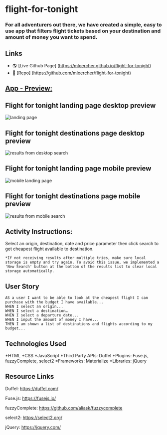 # flight-for-tonight

### For all adventurers out there, we have created a simple, easy to use app that filters flight tickets based on your destination and amount of money you want to spend.  

## Links

* 🌎 [Live Github Page] (https://mloercher.github.io/flight-for-tonight)
* 💾 [Repo] (https://github.com/mloercher/flight-for-tonight)

## <u>App - Preview:</u>


## Flight for tonight landing page desktop preview
<img src="./assets/images/landing-page.png" alt="landing page" />

## Flight for tonight destinations page desktop preview
<img src="./assets/images/results-desktop.png" alt="results from desktop search" />

## Flight for tonight landing page mobile preview
<img src="./assets/images/mobile-inputs.png" alt="mobile landing page" />

## Flight for tonight destinations page mobile preview
<img src="./assets/images/mobile-results.png" alt="results from mobile search" />

## Activity Instructions:

Select an origin, destination, date and price parameter then click search to get cheapest flight available to destination. 

    *If not receiving results after multiple tries, make sure local storage is empty and try again. To avoid this issue, we implemented a 'New Search' button at the bottom of the results list to clear local storage automatically.


## User Story

```
AS a user I want to be able to look at the cheapest flight I can purchase with the budget I have available...
WHEN I select an origin...
WHEN I select a destination…
WHEN I select a departure date...
WHEN I input the amount of money I have...  
THEN I am shown a list of destinations and flights according to my budget...
```

## Technologies Used
*HTML
*CSS
*JavaScript
*Third Party APIs: Duffel
*Plugins: Fuse.js, fuzzyComplete, select2
*Frameworks: Materialize
*Libraries: jQuery

## Resource Links

Duffel: https://duffel.com/

Fuse.js: https://fusejs.io/

fuzzyComplete: https://github.com/aliask/fuzzycomplete

select2: https://select2.org/

jQuery: https://jquery.com/





